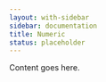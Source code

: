 ```yaml
---
layout: with-sidebar
sidebar: documentation
title: Numeric
status: placeholder
---
```


Content goes here.
